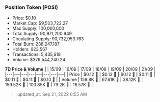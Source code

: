 
  ### Position Token (POSI)
  - Price: $0.10
  - Market Cap: $9,503,722.27
  - Max Supply: 100,000,000
  - Total Supply: 90,971,200.949
  - Circulating Supply: 90,732,953.763
  - Total Burn: 238,247.187
  - Holders: 623,567
  - Transactions: 5,435,619
  - Volume: $379,544,240.24

  **7D Price & Volume**
  | | 15&#x2F;09 | 16&#x2F;09 | 17&#x2F;09 | 18&#x2F;09 | 19&#x2F;09 | 20&#x2F;09 | 21&#x2F;09 |
  |---|---|---|---|---|---|---|---|
  | Price | $0.12 🔻 | $0.12 🔻 | $0.12 🔻 | $0.11 🔻 | $0.11 🔻 | $0.11 🔻 | $0.10 🔻 |
  | Volume | 158.8K 🚀 | 67.61K 🔻 | 38.12K 🔻 | 159.52K 🚀 | 100.85K 🔻 | 79.2K 🔻 | 16.57K 🔻 |

  > updated_at: Sep 21, 2022 6:55 AM
